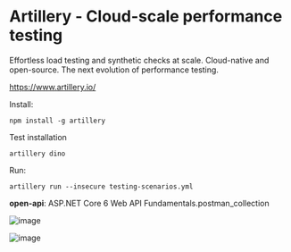 # Artillery - Cloud-scale performance testing
Effortless load testing and synthetic checks at scale. Cloud-native and open-source. The next evolution of performance testing.

https://www.artillery.io/

Install: 

`npm install -g artillery`

Test installation

`artillery dino`

Run:

`artillery run --insecure testing-scenarios.yml`


**open-api**: ASP.NET Core 6 Web API Fundamentals.postman_collection


![image](https://user-images.githubusercontent.com/2286510/190650505-06845e9f-3c41-4c87-befb-ea9cfae8b158.png)


![image](https://user-images.githubusercontent.com/2286510/190650399-9078bfc5-db1f-4202-bace-1a75f3f2ce5a.png)
